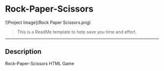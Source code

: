 # Rock-Paper-Scissors

![Project Image](Rock Paper Scissors.png)

> This is a ReadMe template to help save you time and effort.
---


## Description

Rock-Paper-Scissors HTML Game
